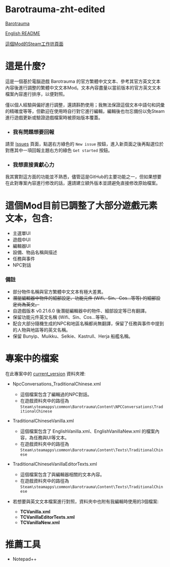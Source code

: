 # Barotrauma-zht-edited
[Barotrauma](https://store.steampowered.com/app/602960/Barotrauma/)

[English README](./README_eng.md)

[這個Mod的Steam工作坊頁面](https://steamcommunity.com/sharedfiles/filedetails/?id=2804180128)

# 這是什麼?
這是一個基於電腦遊戲 Barotrauma 的官方繁體中文文本、參考其官方英文文本內容後進行調整的繁體中文文本Mod。文本內容盡量以當前版本的官方英文文本檔案內容進行排序，以便對照。

僅以個人經驗與偏好進行調整，還請斟酌使用；我無法保證這個文本中語句和詞彙的精確度等等，但歡迎在使用時自行對它進行編輯，編輯後也勿忘備份以免Steam進行遊戲更新或驗證遊戲檔案時被原始版本覆蓋。

- ### 我有問題想要回報
請至 [Issues](https://github.com/nokau/Barotrauma.zht.edited.mod/issues) 頁面，點選右方綠色的 `New issue` 按鈕，進入新頁面之後再點選位於對應其中一項回報主題右方的綠色 `Get started` 按鈕。

- ### 我想直接貢獻心力
我其實對這方面的功能並不熟悉，儘管這是GitHub的主要功能之一，但如果想要在此對專案內容進行修改的話，還請建立額外版本並請避免直接修改原始檔案。

# 這個Mod目前已調整了大部分遊戲元素文本，包含:
- 主選單UI
- 遊戲中UI
- 編輯器UI
- 設備、物品名稱與描述
- 任務與事件
- NPC對話

### 備註
- 部分物件名稱與官方繁體中文文本有極大差異。
- ~~潛艇編輯器中物件的細部設定、功能元件 (Wifi、Sin、Cos...等等) 的細部設定尚為英文。~~
- 自遊戲版本 v0.21.6.0 後潛艇編輯器中的物件、細部設定等已有翻譯。
- 保留功能元件英文名稱 (Wifi、Sin、Cos...等等)。
- 配合大部分隨機生成的NPC和地區名稱都尚無翻譯，保留了任務與事件中提到的人物與地區等的英文名稱。
- 保留 Bunyip、Muikku、Selkie、Kastrull、Herja 船艦名稱。

# 專案中的檔案
在此專案中的 [current_version](./current_version) 資料夾裡:

- NpcConversations_TraditionalChinese.xml
  - 這個檔案包含了編輯過的NPC對話。
  - 在遊戲資料夾中的路徑為`Steam\steamapps\common\Barotrauma\Content\NPCConversations\TraditionalChinese`

- TraditionalChineseVanilla.xml
  - 這個檔案包含了 EnglishVanilla.xml、EnglishVanillaNew.xml 的檔案內容，為任務與UI等文本。
  - 在遊戲資料夾中的路徑為`Steam\steamapps\common\Barotrauma\Content\Texts\TraditionalChinese`
- TraditionalChineseVanillaEditorTexts.xml
  - 這個檔案包含了與編輯器相關的文本內容。
  - 在遊戲資料夾中的路徑為`Steam\steamapps\common\Barotrauma\Content\Texts\TraditionalChinese`

- 若想要與英文文本檔案進行對照，資料夾中也附有我編輯時使用的3個檔案:
  - **TCVanilla.xml**
  - **TCVanillaEditorTexts.xml**
  - **TCVanillaNew.xml**

# 推薦工具
- Notepad++
